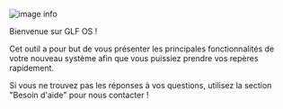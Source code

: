 ![image info](./glf-logo-128.png)  

Bienvenue sur GLF OS !

Cet outil a pour but de vous présenter les principales fonctionnalités de votre nouveau système afin que vous puissiez prendre vos repères rapidement.

Si vous ne trouvez pas les réponses à vos questions, utilisez la section "Besoin d'aide" pour nous contacter !
